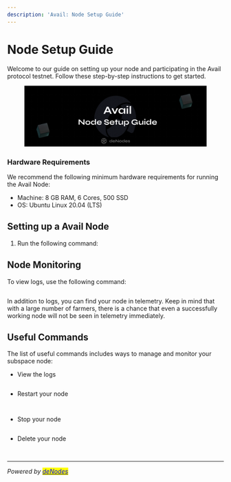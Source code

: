 ```yaml
---
description: 'Avail: Node Setup Guide'
---
```


# Node Setup Guide

Welcome to our guide on setting up your node and participating in the Avail protocol testnet. Follow these step-by-step instructions to get started.

<figure><img src="../.gitbook/assets/Avail Guide.png" alt=""><figcaption></figcaption></figure>

### Hardware Requirements <a href="#hardware-requirements" id="hardware-requirements"></a>

We recommend the following minimum hardware requirements for running the Avail Node:

* Machine: 8 GB RAM, 6 Cores, 500 SSD
* OS: Ubuntu Linux 20.04 (LTS)

## Setting up a Avail Node

1. Run the following command:

## Node Monitoring

To view logs, use the following command:

```
```

In addition to logs, you can find your node in telemetry. Keep in mind that with a large number of farmers, there is a chance that even a successfully working node will not be seen in telemetry immediately.&#x20;

## Useful Commands

The list of useful commands includes ways to manage and monitor your subspace node:

* View the logs

```
```

* Restart your node

```
```

```
```

* Stop your node

```
```

* Delete your node

<pre><code><strong>
</strong></code></pre>

***

_Powered by_ [_<mark style="color:blue;">deNodes</mark>_](https://twitter.com/deNodes\_)
